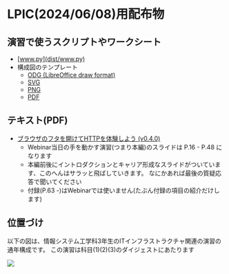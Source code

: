 # LPIC(2024/06/08)用配布物


## 演習で使うスクリプトやワークシート

- [www.py](dist/www.py)
- 構成図のテンプレート
    - [ODG (LibreOffice draw format)](dist/templates/www-design-template.odg)
    - [SVG](dist/templates/www-design-template.svg)
    - [PNG](dist/templates/www-design-template.png)
    - [PDF](dist/templates/www-design-template.pdf)


## テキスト(PDF)

- [ブラウザのフタを開けてHTTPを体験しよう (v0.4.0)](dist/ブラウザのフタを開けてHTTPを体験しよう_20240608v0.4.0.pdf)
    - Webinar当日の手を動かす演習(つまり本編)のスライドは P.16 - P.48 になります
    - 本編前後にイントロダクションとキャリア形成なスライドがついています、このへんはサラッと飛ばしていきます。
      なにかあれば最後の質疑応答で聞いてください
    - 付録(P.63 -)はWebinarでは使いません(たぶん付録の項目の紹介だけします)


## 位置づけ

以下の図は、情報システム工学科3年生のITインフラストラクチャ関連の演習の通年構成です。 
この演習は科目(1)(2)(3)のダイジェストにあたります

![](https://unix-entrance.fml.org/slides/syllabus/sysbuild/2023/images/lecture-series_B3.png)

